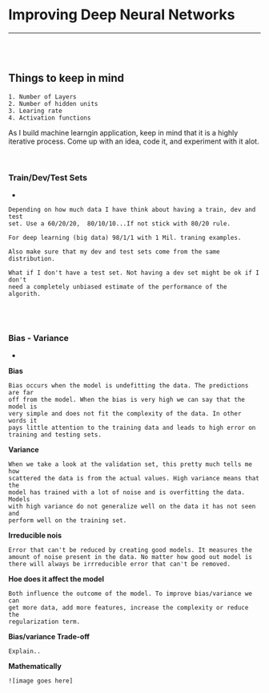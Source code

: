 # Improving Deep Neural Networks

___
<br>
<br>


## Things to keep in mind

	1. Number of Layers
	2. Number of hidden units
	3. Learing rate
	4. Activation functions

	
As I build machine learngin application, keep in mind that it is a highly iterative process. Come up with an idea, code it, and experiment with it alot. 

<br>

### Train/Dev/Test Sets
-

	Depending on how much data I have think about having a train, dev and test
	set. Use a 60/20/20,  80/10/10...If not stick with 80/20 rule. 
	
	For deep learning (big data) 98/1/1 with 1 Mil. traning examples.
	
	Also make sure that my dev and test sets come from the same distribution.
	
	What if I don't have a test set. Not having a dev set might be ok if I don't 
	need a completely unbiased estimate of the performance of the algorith. 
<br>
<br>

### Bias - Variance
-

**Bias**

	Bias occurs when the model is undefitting the data. The predictions are far
	off from the model. When the bias is very high we can say that the model is
	very simple and does not fit the complexity of the data. In other words it
	pays little attention to the training data and leads to high error on
	training and testing sets.

**Variance**

	When we take a look at the validation set, this pretty much tells me how 
	scattered the data is from the actual values. High variance means that the
	model has trained with a lot of noise and is overfitting the data. Models
	with high variance do not generalize well on the data it has not seen and 
	perform well on the training set.

**Irreducible nois**
	
	Error that can't be reduced by creating good models. It measures the
	amount of noise present in the data. No matter how good out model is
	there will always be irrreducible error that can't be removed.
	

**Hoe does it affect the model**


	Both influence the outcome of the model. To improve bias/variance we can 
	get more data, add more features, increase the complexity or reduce the 
	regularization term.
	

**Bias/variance Trade-off**

	Explain..

**Mathematically**

	![image goes here]
































































	